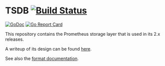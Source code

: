 # TSDB [![Build Status](https://travis-ci.org/prometheus/tsdb.svg?branch=master)](https://travis-ci.org/prometheus/tsdb)

[![GoDoc](https://godoc.org/github.com/prometheus/tsdb?status.svg)](https://godoc.org/github.com/prometheus/tsdb)
[![Go Report Card](https://goreportcard.com/badge/github.com/prometheus/tsdb)](https://goreportcard.com/report/github.com/prometheus/tsdb)

This repository contains the Prometheus storage layer that is used in its 2.x releases.

A writeup of its design can be found [here](https://fabxc.org/blog/2017-04-10-writing-a-tsdb/).

See also the [format documentation](docs/format/README.md).

